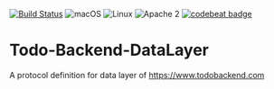 [![Build Status](https://travis-ci.org/vadimeisenbergibm/Todo-Backend-DataLayer.svg?branch=master)](https://travis-ci.org/vadimeisenbergibm/Todo-Backend-DataLayer)
![macOS](https://img.shields.io/badge/os-macOS-green.svg?style=flat)
![Linux](https://img.shields.io/badge/os-linux-green.svg?style=flat)
![Apache 2](https://img.shields.io/badge/license-Apache2-blue.svg?style=flat)
[![codebeat badge](https://codebeat.co/badges/ebf910bb-c0af-4042-b67e-0f996d9941b3)](https://codebeat.co/projects/github-com-vadimeisenbergibm-todo-backend-datalayer-master)

# Todo-Backend-DataLayer
A protocol definition for data layer of https://www.todobackend.com
